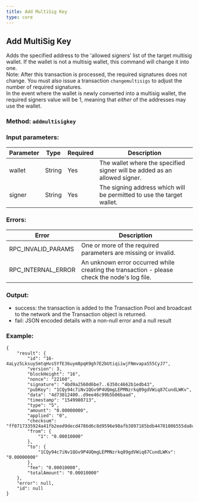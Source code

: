 ```yaml
---
title: Add MultiSig Key
type: core
---
```

## Add MultiSig Key
Adds the specified address to the 'allowed signers' list of the target multisig wallet. If the wallet is not a multisig wallet, this command will change it into one.  
Note: After this transaction is processed, the required signatures does not change. You must also issue a transaction `changemultisigs` to adjust the number of required signatures.  
In the event where the wallet is newly converted into a multisig wallet, the required signers value will be 1, meaning that *either* of the addresses may use the wallet.

### Method: `addmultisigkey`
### Input parameters:

| Parameter | Type | Required | Description |
| --- | --- | --- | --- |
| wallet | String | Yes | The wallet where the specified signer will be added as an allowed signer. |
| signer | String | Yes | The signing address which will be permitted to use the target wallet. |

### Errors:

| Error | Description |
| --- | --- |
| RPC_INVALID_PARAMS | One or more of the required parameters are missing or invalid. |
| RPC_INTERNAL_ERROR | An unknown error occurred while creating the transaction - please check the node's log file. |
 
### Output:
- success: the transaction is added to the Transaction Pool and broadcast to the network and the Transaction object is returned.
- fail: JSON encoded details with a non-null error and a null result

### Example:
```
{
    "result": {
        "id": "16-4aLyz5LksuySmtqHvs5YfE36uym8pqK9gh7E2bUtiqiiwjFNmvapaS55CyJ7",
        "version": 3,
        "blockHeight": "16",
        "nonce": "22160",
        "signature": "4bd9a2560d6be7..6350c4662b1edb43",
        "pubKey": "1CQy94c7iNv1QGv9P4UQmgLEPMNzrkq89gdVWiq87CundLWKv",
        "data": "4d73012400..d9ee46c99b5b06baad",
        "timestamp": "1549980713",
        "type": "5",
        "amount": "0.00000000",
        "applied": "0",
        "checksum": "ff0717335924a41fb2eed9decd4786d6c8d9596e98afb3897185bdb44701806555da8ca9b3724758b2edcfdd",
        "from": {
            "1": "0.00010000"
        },
        "to": {
            "1CQy94c7iNv1QGv9P4UQmgLEPMNzrkq89gdVWiq87CundLWKv": "0.00000000"
        },
        "fee": "0.00010000",
        "totalAmount": "0.00010000"
    },
    "error": null,
    "id": null
}
```